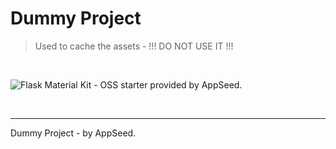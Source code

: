 # Dummy Project 

> Used to cache the assets - !!! DO NOT USE IT !!!

<br />

![Flask Material Kit - OSS starter provided by AppSeed.](https://user-images.githubusercontent.com/51070104/167396765-c88b7a95-155f-4236-8691-7b80fa2d9cd9.png)

<br />

---
Dummy Project - by AppSeed. 
